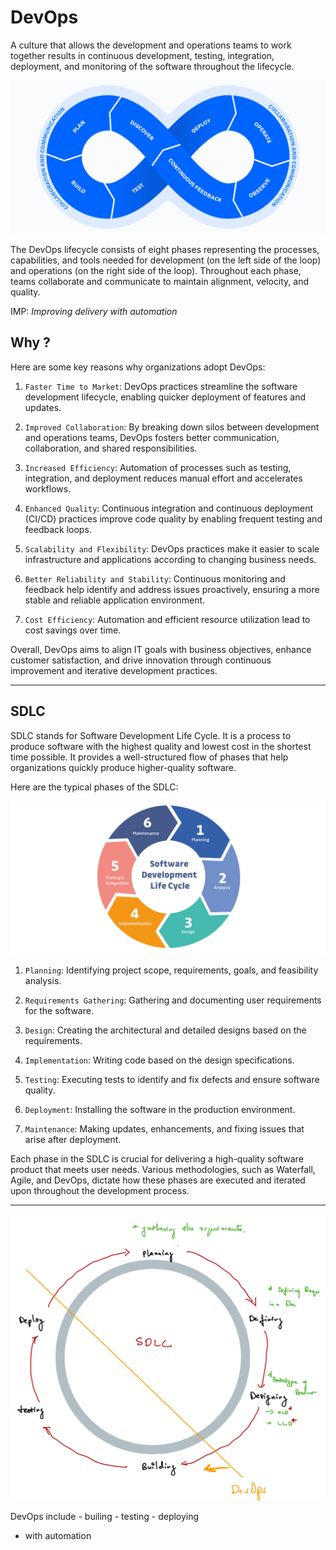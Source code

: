 # DevOps

A culture that allows the development and operations teams to work together results in continuous development, testing, integration, deployment, and monitoring of the software throughout the lifecycle.

![devops-loop](./Images/devOps-loop.png)

The DevOps lifecycle consists of eight phases representing the processes, capabilities, and tools needed for development (on the left side of the loop) and operations (on the right side of the loop). Throughout each phase, teams collaborate and communicate to maintain alignment, velocity, and quality.

IMP: *Improving delivery with automation*

## Why ?

Here are some key reasons why organizations adopt DevOps:

1. `Faster Time to Market`: DevOps practices streamline the software development lifecycle, enabling quicker deployment of features and updates.

2. `Improved Collaboration`: By breaking down silos between development and operations teams, DevOps fosters better communication, collaboration, and shared responsibilities.

3. `Increased Efficiency`: Automation of processes such as testing, integration, and deployment reduces manual effort and accelerates workflows.

4. `Enhanced Quality`: Continuous integration and continuous deployment (CI/CD) practices improve code quality by enabling frequent testing and feedback loops.

5. `Scalability and Flexibility`: DevOps practices make it easier to scale infrastructure and applications according to changing business needs.

6. `Better Reliability and Stability`: Continuous monitoring and feedback help identify and address issues proactively, ensuring a more stable and reliable application environment.

7. `Cost Efficiency`: Automation and efficient resource utilization lead to cost savings over time.

Overall, DevOps aims to align IT goals with business objectives, enhance customer satisfaction, and drive innovation through continuous improvement and iterative development practices.

------

## SDLC

SDLC stands for Software Development Life Cycle. It is a process to produce software with the highest quality and lowest cost in the shortest time possible. It provides a well-structured flow of phases that help organizations quickly produce higher-quality software.

Here are the typical phases of the SDLC:

![sdlc](./Images/sdlc.png)

1. `Planning`: Identifying project scope, requirements, goals, and feasibility analysis.

2. `Requirements Gathering`: Gathering and documenting user requirements for the software.

3. `Design`: Creating the architectural and detailed designs based on the requirements.

4. `Implementation`: Writing code based on the design specifications.

5. `Testing`: Executing tests to identify and fix defects and ensure software quality.

6. `Deployment`: Installing the software in the production environment.

7. `Maintenance`: Making updates, enhancements, and fixing issues that arise after deployment.

Each phase in the SDLC is crucial for delivering a high-quality software product that meets user needs. Various methodologies, such as Waterfall, Agile, and DevOps, dictate how these phases are executed and iterated upon throughout the development process.


-----


![alt text](./Images/image.png)

DevOps include
    - builing
    - testing
    - deploying
  * with automation